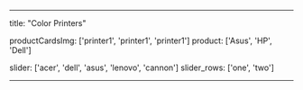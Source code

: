---

title: "Color Printers"

productCardsImg: ['printer1', 'printer1', 'printer1']
product: ['Asus', 'HP', 'Dell']

slider: ['acer', 'dell', 'asus', 'lenovo', 'cannon']
slider_rows: ['one', 'two']

---